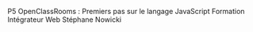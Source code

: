 P5 OpenClassRooms : Premiers pas sur le langage JavaScript
Formation Intégrateur Web
Stéphane Nowicki

